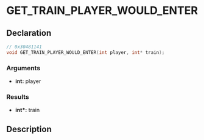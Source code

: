 # GET_TRAIN_PLAYER_WOULD_ENTER

## Declaration
```cpp
// 0x30481141
void GET_TRAIN_PLAYER_WOULD_ENTER(int player, int* train);
```

### Arguments
- **int:** player

### Results
- **int\*:** train

## Description
